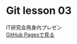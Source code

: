 # Git lesson 03
IT研究会用身内プレゼン  
[GitHub Pagesで見る](http://unasuke.github.io/git-lesson-03/index.html)
